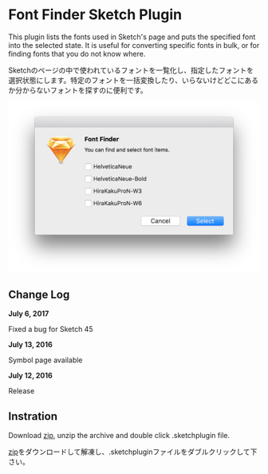 # Font Finder Sketch Plugin

This plugin lists the fonts used in Sketch's page and puts the specified font into the selected state. It is useful for converting specific fonts in bulk, or for finding fonts that you do not know where.

Sketchのページの中で使われているフォントを一覧化し、指定したフォントを選択状態にします。特定のフォントを一括変換したり、いらないけどどこにあるか分からないフォントを探すのに便利です。


![Screenshot](screenshot.png)


## Change Log

**July 6, 2017**

Fixed a bug for Sketch 45

**July 13, 2016**

Symbol page available

**July 12, 2016**

Release


## Instration

Download [zip](https://github.com/ukn530/FontFinder/archive/master.zip), unzip the archive and double click .sketchplugin file.

[zip](https://github.com/ukn530/FontFinder/archive/master.zip)をダウンロードして解凍し、.sketchpluginファイルをダブルクリックして下さい。
